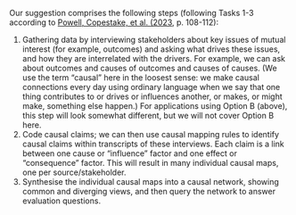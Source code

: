 Our suggestion comprises the following steps (following Tasks 1-3 according to [Powell, Copestake, et al. (2023](https://www.zotero.org/google-docs/?u04Uxi), p. 108-112): 

1. Gathering data by interviewing stakeholders about key issues of mutual interest (for example, outcomes) and asking what drives these issues, and how they are interrelated with the drivers. For example, we can ask about outcomes and causes of outcomes and causes of causes. (We use the term “causal” here in the loosest sense: we make causal connections every day using ordinary language when we say that one thing contributes to or drives or influences another, or makes, or might make, something else happen.) For applications using Option B (above), this step will look somewhat different, but we will not cover Option B here.
2. Code causal claims; we can then use causal mapping rules to identify causal claims within transcripts of these interviews. Each claim is a link between one cause or “influence” factor and one effect or “consequence” factor. This will result in many individual causal maps, one per source/stakeholder. 
3. Synthesise the individual causal maps into a causal network, showing common and diverging views, and then query the network to answer evaluation questions.